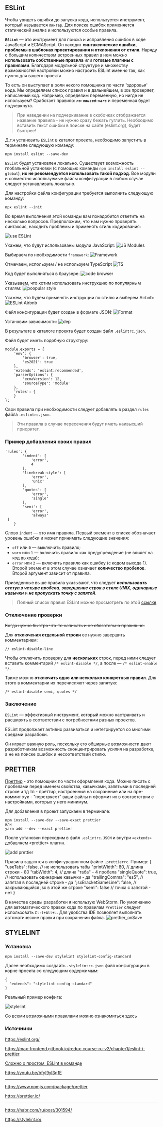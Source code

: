 ## ESLint ##

Чтобы увидеть ошибки до запуска кода, используется инструмент, который называется `линтер`. 
Для поиска ошибок применяется статический анализ и используются особые правила.

__`ESLint`__ — это инструмент для поиска и исправления ошибок в коде JavaScript и ECMAScript. 
Он находит __синтаксические ошибки, проблемы в шаблонах проектирования и отклонения от стиля__. 
Наряду с большим количеством встроенных правил в нем можно __использовать собственные правила__ или __готовые плагины с правилами__. 
Благодаря модульной структуре и множеству возможностей настройки можно настроить ESLint именно так, 
как нужно для вашего проекта.

То есть он выступает в роли некого помощника по части 'здоровья' кода. 
Мы определяем список правил и в дальнейшем, в `IDE` проверяет, написанный код.
Например, определим переменную, но нигде не используем? 
Сработает правило: ___`no-unused-vars`___ и переменная будет подчеркнута.

> При наведении на подчеркивание в скобочках отображается название правила - не нужно сразу бежать гуглить. 
> Необходимо вставить текст ошибки в поиске на сайте (eslint.org), будет быстрее!


Д.т.ч установить `ESLint` в каталог проекта, необходимо запустить в терминале следующую команду:
```
npm install eslint --save-dev
```

`ESLint` будет установлен локально. 
Существует возможность глобальной установки (с помощью команды `npm install eslint --global`), 
__но не рекомендуется использовать такой подход__. Все модули и совместно используемые файлы конфигурации 
в любом случае следует устанавливать локально.

Для настройки файла конфигурации требуется выполнить следующую команду:
```
npx eslint --init
```

Во время выполнения этой команды вам понадобится ответить на несколько вопросов. 
Предположим, что нам нужно проверять синтаксис, находить проблемы и применять стиль кодирования:

![use ESLint](./upload/img/Linters/image1.png)

Укажем, что будут использованы модули JavaScript:
![JS Modules](./upload/img/Linters/image2.png)

Выбираем по необходимости `framework`: 
![Framework](./upload/img/Linters/image3.png)

Отмечаем, используем / не используем TypeScript
![TS](./upload/img/Linters/image4.png)

Код будет выполняться в браузере:
![code browser](./upload/img/Linters/image5.png)

Указываем, что хотим использовать инструкцию по популярным стилям:
![poopular style](./upload/img/Linters/image6.png)

Укажем, что будем применять инструкции по стилю и выберем Airbnb:
![ESLint Airbnb](./upload/img/Linters/image7.png)

Файл конфигурации будет создан в формате JSON:
![Format](./upload/img/Linters/image8.png)

Установим зависимости:
![dep](./upload/img/Linters/image9.png)

В результате в каталоге проекта будет создан файл `.eslintrc.json`.

Файл будет иметь подобную структуру:
```
module.exports = {
    'env': {
        'browser': true,
        'es2021': true
    },
    'extends': 'eslint:recommended',
    'parserOptions': {
        'ecmaVersion': 12,
        'sourceType': 'module'
    },
    'rules': {
    }
};
```

Свои правила при необходимости следует добавлять в раздел `rules` файла `.eslintrc.json`. 
> Эти правила в случае пересечения будут иметь наивысший приоритет.


### Пример добавления своих правил ###
```
'rules': {
        'indent': [
            'error',
            4
        ],
        'linebreak-style': [
            'error',
            'unix'
        ],
        'quotes': [
            'error',
            'single'
        ],
        'semi': [
            'error',
            'always'
 ]
    }
```

Слово `indent` — это имя правила. 
Первый элемент в списке обозначает уровень ошибки и может принимать следующие значения:
- `off` или `0` — выключить правило;
- `warn` или `1` — включить правило как предупреждение (не влияет на код выхода);
- `error` или `2` — включить правило как ошибку (с кодом выхода 1).
Второй элемент в этом случае означает __количество пробелов__. Второй аргумент зависит от правила.

Приведенные выше правила указывают, 
что следует ___использовать отступ в четыре пробела___, 
___завершение строк в стиле UNIX___, 
___одинарные кавычки___ 
и ___не пропускать точку с запятой___.

> Полный список правил ESLint можно просмотреть по этой [ссылке](https://eslint.org/docs/latest/rules/).

### Отключение проверки ### 
~~Когда нужно быстро что-то написать и не обязательно правильно.~~

Для __отключения отдельной строки__ ее нужно завершить комментарием:
```
// eslint-disable-line
```

Чтобы отключить проверку для __нескольких__ строк, перед ними следует вставить комментарий 
```/* eslint-disable */```, а после — ```/* eslint-enable */```.


Также можно __отключить одно или несколько конкретных правил__. 
Для этого в комментарии их перечисляют через запятую:

```
/* eslint-disable semi, quotes */
```

### Заключение ###
`ESLint` — эффективный инструмент, который можно настраивать и расширять в соответствии с потребностями разных проектов.

ESLint продолжает активно развиваться и интегрируется со многими средами разрабоки.

Он играет важную роль, поскольку его обширные возможности дают разработчикам возможность сконцентрировать усилия на разработке, 
а не на поиске ошибок и несоответствий стилю.

## PRETTIER ##

[Преттир](https://prettier.io/) - это помощник по части оформления кода. 
Можно писать с пробелами перед именем свойства, кавычками, запятыми в последней строке и тд тп - преттир, 
настроенный на сохранение или на пре-коммит хук - "перетрясет" ваши файлы и оформит их в соответствии с настройками, 
которых у него минимум. 

Для добавления в проект запускаем в терминале: 
```
npm install --save-dev --save-exact prettier
или
yarn add --dev --exact prettier
```

После установки переходим в файл `.eslintrc.JSON` и внутри `«extends»` добавляем «prettier» плагин.

![add prettier](./upload/img/Linters/prettier_add.png)

Правила задаются в конфигурационном файле `.prettierrc`. Пример:
{
  "useTabs": false, // не использовать табы 
  "printWidth": 80, // длина строки - 80
  "tabWidth": 4, // длина "таба" - 4 пробела
  "singleQuote": true, // использовать одинарные кавычки - да
  "trailingComma": "es5", // запятая в последней строке - да
  "jsxBracketSameLine": false, // закрывающийся jsx в этой же строке
  "semi": false // точка с запятой - нет
}

В качестве среды разработки я использую WebStorm. 
По умолчанию для автоматического правки кода по правилам `Prettier` следует использовать `Ctrl+Alt+L`.
Для удобства IDE позволяет выполнять автоматические правки при сохранении файла.
![prettier_onSave](./upload/img/Linters/prettier_onSave.png)


## STYLELINT ##

### Установка ###

```
npm install --save-dev stylelint stylelint-config-standard
```

Далее необходимо создайть `.stylelintrc.json` файл конфигурации в корне проекта со следующим содержимым:
```
{
  "extends": "stylelint-config-standard"
}
```

Реальный пример конфига:

![stylelint](./upload/img/Linters/stylelint.png)

Со всеми возможными правилами можно ознакомиться [здесь](https://stylelint.io/user-guide/rules)

###  Источники ###
https://eslint.org/

https://max-frontend.gitbook.io/redux-course-ru-v2/chapter1/eslint-i-prettier

[Сложно о простом: ESLint в команде](https://habr.com/ru/post/322550/)

https://youtu.be/bfyI9yl3qfE

___
https://www.npmjs.com/package/prettier

https://prettier.io/

___

https://habr.com/ru/post/301594/

https://stylelint.io/


